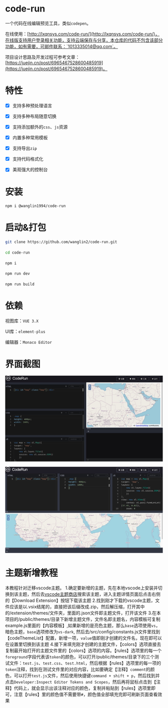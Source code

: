 # code-run

一个代码在线编辑预览工具，类似`codepen`。

在线使用：[http://lxqnsys.com/code-run/](http://lxqnsys.com/code-run/)，在线版支持用户登录相关功能，支持云端保存与分享，本仓库的代码不包含该部分功能，如有需要，可邮件联系：`1013335014@qq.com`。

项目设计思路及开发过程可参考文章：[https://juejin.cn/post/6965467528600485919](https://juejin.cn/post/6965467528600485919)。

# 特性

- [x] 支持多种预处理语言

- [x] 支持多种布局随意切换

- [x] 支持添加额外的`css`、`js`资源

- [x] 内置多种常用模板

- [x] 支持导出`zip`

- [x] 支持代码格式化

- [x] 美观强大的控制台

# 安装

```bash
npm i @wanglin1994/code-run
```

# 启动&打包

```bash
git clone https://github.com/wanglin2/code-run.git

cd code-run

npm i

npm run dev

npm run build
```

# 依赖

视图库：`VUE 3.X`

UI库：`element-plus`

编辑器：`Monaco Editor`

# 界面截图

![界面截图1](./assets/Jietu20210830-220337.jpg)

![界面截图2](./assets/Jietu20210830-220311.jpg)

# 主题新增教程

本教程针对迁移vscode主题。
1.确定要新增的主题，先在本地vscode上安装并切换到该主题，然后去[vscode主题商店](https://marketplace.visualstudio.com/search?target=VSCode&category=Themes&sortBy=Installs)搜索该主题，进入主题详情页面后点击右侧的【Download Extension】按钮下载该主题
2.找到刚才下载的vscode主题，文件应该是以.vsix结尾的，直接把该后缀改成.zip，然后解压缩，打开其中的/extension/themes/文件夹，里面的.json文件即主题文件，打开该文件
3.在本项目的/public/themes/目录下新增主题文件，文件名即主题名，内容模板可复制example.js里面的【内容模板】,如果新增的是亮色主题，那么`base`选项使用`vs`，暗色主题，`base`选项修改为`vs-dark`, 然后去/src/config/constants.js文件里找到【codeThemeList】配置，新增一项，`value`值即刚才创建的文件名，现在即可以在设置里切换到该主题
4.接下来填充刚才创建的主题文件，【colors】选项直接去复制最开始打开的主题文件里的【colors】选项的内容。【rules】选项里的每一个`foreground`字段代表该`token`的颜色，可以打开/public/themes/目录下的三个测试文件：`test.js`、`test.css`、`test.html`，然后根据【rules】选项里的每一项的`token`注释，找到在测试文件里的对应内容，比如要确定【注释】`comment`的颜色，可以打开`test.js`文件，然后使用快捷键`command + shift + p`，然后找到并点击`Developer:Inspect Editor Tokens and Scopes`，然后再将鼠标点击到【注释】代码上，就会显示出该注释对应的颜色，复制并粘贴到【rules】选项里即可，注意【rules】里的颜色值不需要带`#`，颜色值全部填充完即可刷新页面查看效果
